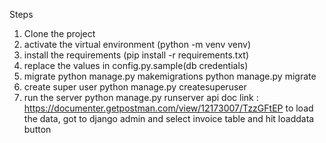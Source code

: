 Steps
1. Clone the project
2. activate the virtual environment (python -m venv venv)
3. install the requirements (pip install -r requirements.txt)
4. replace the values in config.py.sample(db credentials)
5. migrate
    python manage.py makemigrations
    python manage.py migrate
6. create super user
    python manage.py createsuperuser
7. run the server
    python manage.py runserver
api doc link : https://documenter.getpostman.com/view/12173007/TzzGFtEP
to load the data, got to django admin and select invoice table and hit loaddata button

